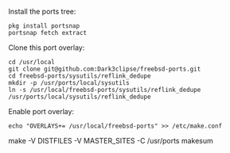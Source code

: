 

Install the ports tree:
```
pkg install portsnap
portsnap fetch extract
```

Clone this port overlay:
```
cd /usr/local
git clone git@github.com:Dark3clipse/freebsd-ports.git
cd freebsd-ports/sysutils/reflink_dedupe
mkdir -p /usr/ports/local/sysutils
ln -s /usr/local/freebsd-ports/sysutils/reflink_dedupe /usr/ports/local/sysutils/reflink_dedupe
```

Enable port overlay:
```
echo "OVERLAYS+= /usr/local/freebsd-ports" >> /etc/make.conf
```


make -V DISTFILES -V MASTER_SITES -C /usr/ports makesum
